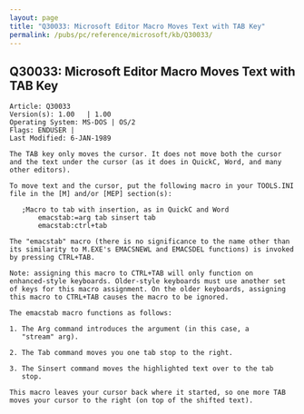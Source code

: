 ```yaml
---
layout: page
title: "Q30033: Microsoft Editor Macro Moves Text with TAB Key"
permalink: /pubs/pc/reference/microsoft/kb/Q30033/
---
```


## Q30033: Microsoft Editor Macro Moves Text with TAB Key

	Article: Q30033
	Version(s): 1.00   | 1.00
	Operating System: MS-DOS | OS/2
	Flags: ENDUSER |
	Last Modified: 6-JAN-1989
	
	The TAB key only moves the cursor. It does not move both the cursor
	and the text under the cursor (as it does in QuickC, Word, and many
	other editors).
	
	To move text and the cursor, put the following macro in your TOOLS.INI
	file in the [M] and/or [MEP] section(s):
	
	   ;Macro to tab with insertion, as in QuickC and Word
	       emacstab:=arg tab sinsert tab
	       emacstab:ctrl+tab
	
	The "emacstab" macro (there is no significance to the name other than
	its similarity to M.EXE's EMACSNEWL and EMACSDEL functions) is invoked
	by pressing CTRL+TAB.
	
	Note: assigning this macro to CTRL+TAB will only function on
	enhanced-style keyboards. Older-style keyboards must use another set
	of keys for this macro assignment. On the older keyboards, assigning
	this macro to CTRL+TAB causes the macro to be ignored.
	
	The emacstab macro functions as follows:
	
	1. The Arg command introduces the argument (in this case, a
	   "stream" arg).
	
	2. The Tab command moves you one tab stop to the right.
	
	3. The Sinsert command moves the highlighted text over to the tab
	   stop.
	
	This macro leaves your cursor back where it started, so one more TAB
	moves your cursor to the right (on top of the shifted text).
